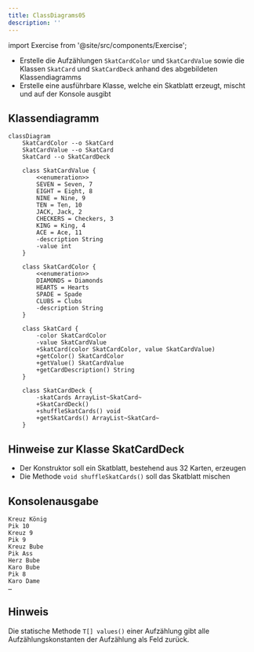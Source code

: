 ```yaml
---
title: ClassDiagrams05
description: ''
---
```


import Exercise from '@site/src/components/Exercise';

- Erstelle die Aufzählungen `SkatCardColor` und `SkatCardValue` sowie die
  Klassen `SkatCard` und `SkatCardDeck` anhand des abgebildeten Klassendiagramms
- Erstelle eine ausführbare Klasse, welche ein Skatblatt erzeugt, mischt und
  auf der Konsole ausgibt

## Klassendiagramm
```mermaid
classDiagram
    SkatCardColor --o SkatCard
    SkatCardValue --o SkatCard
    SkatCard --o SkatCardDeck

    class SkatCardValue {
        <<enumeration>>
        SEVEN = Seven, 7
        EIGHT = Eight, 8
        NINE = Nine, 9
        TEN = Ten, 10
        JACK, Jack, 2
        CHECKERS = Checkers, 3
        KING = King, 4
        ACE = Ace, 11
        -description String
        -value int
    }

    class SkatCardColor {
        <<enumeration>>
        DIAMONDS = Diamonds
        HEARTS = Hearts
        SPADE = Spade
        CLUBS = Clubs
        -description String
    }

    class SkatCard {
        -color SkatCardColor
        -value SkatCardValue
        +SkatCard(color SkatCardColor, value SkatCardValue)
        +getColor() SkatCardColor
        +getValue() SkatCardValue
        +getCardDescription() String
    }

    class SkatCardDeck {
        -skatCards ArrayList~SkatCard~
        +SkatCardDeck()
        +shuffleSkatCards() void
        +getSkatCards() ArrayList~SkatCard~
    }
```

## Hinweise zur Klasse SkatCardDeck
- Der Konstruktor soll ein Skatblatt, bestehend aus 32 Karten, erzeugen
- Die Methode `void shuffleSkatCards()` soll das Skatblatt mischen

## Konsolenausgabe

```console
Kreuz König
Pik 10
Kreuz 9
Pik 9
Kreuz Bube
Pik Ass
Herz Bube
Karo Bube
Pik 8
Karo Dame
…
```

## Hinweis

Die statische Methode `T[] values()` einer Aufzählung gibt alle
Aufzählungskonstanten der Aufzählung als Feld zurück.

<Exercise pullRequest="40" branchSuffix="class-diagrams/05" />
